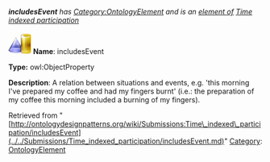 ___includesEvent__ has [Category:OntologyElement](../../Category/OntologyElement.md "Category:OntologyElement") and is an [element of](../../Property/ElementOf.md "Property:ElementOf") [Time indexed participation](../../Submissions/Time_indexed_participation.md "Submissions:Time indexed participation")_


  




[![ObjectProperty](../../images/thumb/c/c3/ObjectProperty.gif/45px-ObjectProperty.gif)](../../Image/ObjectProperty.gif.md "ObjectProperty")
__Name__: includesEvent 


__Type:__ owl:ObjectProperty 


__Description__: A relation between situations and events, e.g. 'this morning I've prepared my coffee and had my fingers burnt' (i.e.: the preparation of my coffee this morning included a burning of my fingers). 





Retrieved from "[http://ontologydesignpatterns.org/wiki/Submissions:Time\_indexed\_participation/includesEvent](../../Submissions/Time_indexed_participation/includesEvent.md)"
 [Category](http://ontologydesignpatterns.org/wiki/Special:Categories "Special:Categories"): [OntologyElement](../../Category/OntologyElement.md "Category:OntologyElement")